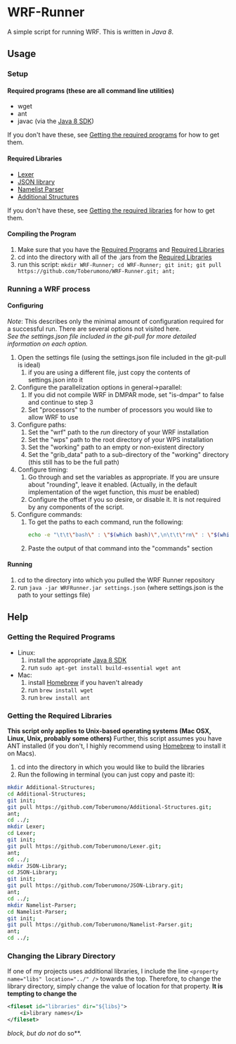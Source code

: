 # <a name="readme"></a><a name="Readme"></a>WRF-Runner
A simple script for running WRF.  This is written in <i>Java 8</i>.

## Usage
### Setup
#### <a name="rp"></a>Required programs (these are all command line utilities)
* wget
* ant
* javac (via the [Java 8 SDK](http://www.oracle.com/technetwork/java/javase/downloads/index.html))

If you don't have these, see [Getting the required programs](#gtrp) for how to get them.

#### <a name="rl"></a>Required Libraries
* [Lexer](https://github.com/Toberumono/Lexer)
* [JSON library](https://github.com/Toberumono/JSON-Library)
* [Namelist Parser](https://github.com/Toberumono/Namelist-Parser)
* [Additional Structures](https://github.com/Toberumono/Additional-Structures)

If you don't have these, see [Getting the required libraries](#gtrl) for how to get them.

#### Compiling the Program
1. Make sure that you have the [Required Programs](#rp) and [Required Libraries](#rl)
2. cd into the directory with all of the .jars from the [Required Libraries](#rl)
3. run this script: `mkdir WRF-Runner; cd WRF-Runner; git init; git pull https://github.com/Toberumono/WRF-Runner.git; ant;`

### Running a WRF process
#### Configuring
<i>Note</i>: This describes only the minimal amount of configuration required for a successful run.  There are several options not visited here.</br>
<i>See the settings.json file included in the git-pull for more detailed information on each option.</i>

1. Open the settings file (using the settings.json file included in the git-pull is ideal)
	1. if you are using a different file, just copy the contents of settings.json into it
2. Configure the parallelization options in general->parallel:
	1. If you did not compile WRF in DMPAR mode, set "is-dmpar" to false and continue to step 3
	2. Set "processors" to the number of processors you would like to allow WRF to use
3. Configure paths:
	1. Set the "wrf" path to the *run* directory of your WRF installation
	2. Set the "wps" path to the root directory of your WPS installation
	3. Set the "working" path to an empty or non-existent directory
	4. Set the "grib_data" path to a sub-directory of the "working" directory (this still has to be the full path)
4. Configure timing:
	1. Go through and set the variables as appropriate.  If you are unsure about "rounding", leave it enabled.  (Actually, in the default implementation of the wget function, this *must* be enabled)
	2. Configure the offset if you so desire, or disable it.  It is not required by any components of the script.
5. Configure commands:
	1. To get the paths to each command, run the following:</br>
		```bash
		echo -e "\t\t\"bash\" : \"$(which bash)\",\n\t\t\"rm\" : \"$(which rm)\",\n\t\t\"wget\" : \"$(which wget)\""
		```
	2. Paste the output of that command into the "commands" section

#### Running
1. cd to the directory into which you pulled the WRF Runner repository
2. run `java -jar WRFRunner.jar settings.json` (where settings.json is the path to your settings file)

## Help
### <a name="gtrp"></a>Getting the Required Programs
- Linux:
	1. install the appropriate [Java 8 SDK](http://www.oracle.com/technetwork/java/javase/downloads/index.html)
	2. run `sudo apt-get install build-essential wget ant`
- Mac:
	1. install [Homebrew](http://brew.sh/) if you haven't already
	2. run `brew install wget`
	3. run `brew install ant`

### <a name="gtrl"></a>Getting the Required Libraries
<b>This script only applies to Unix-based operating systems (Mac OSX, Linux, Unix, probably some others)</b>
Further, this script assumes you have ANT installed (if you don't, I highly recommend using [Homebrew](http://brew.sh/) to install it on Macs).
1. cd into the directory in which you would like to build the libraries
2. Run the following in terminal (you can just copy and paste it):
```bash
mkdir Additional-Structures;
cd Additional-Structures;
git init;
git pull https://github.com/Toberumono/Additional-Structures.git;
ant;
cd ../;
mkdir Lexer;
cd Lexer;
git init;
git pull https://github.com/Toberumono/Lexer.git;
ant;
cd ../;
mkdir JSON-Library;
cd JSON-Library;
git init;
git pull https://github.com/Toberumono/JSON-Library.git;
ant;
cd ../;
mkdir Namelist-Parser;
cd Namelist-Parser;
git init;
git pull https://github.com/Toberumono/Namelist-Parser.git;
ant;
cd ../;
```

### <a name="ctld"></a>Changing the Library Directory
If one of my projects uses additional libraries, I include the line `<property name="libs" location="../" />` towards the top.
Therefore, to change the library directory, simply change the value of location for that property.
<b>It is tempting to change the</b>
```xml
<fileset id="libraries" dir="${libs}">
	<i>library names</i>
</fileset>
```
<i>*block, but do </i>not* do so**.